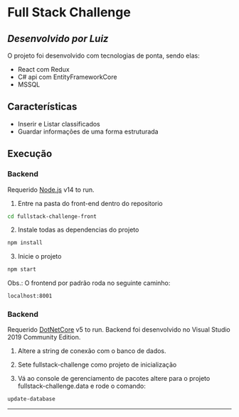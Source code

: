 # Full Stack Challenge
## _Desenvolvido por Luiz_


O projeto foi desenvolvido com tecnologias de ponta, sendo elas:

- React com Redux
- C# api com EntityFrameworkCore
- MSSQL

## Características

- Inserir e Listar classificados
- Guardar informações de uma forma estruturada


## Execução

### Backend
Requerido [Node.js](https://nodejs.org/) v14 to run.
1) Entre na pasta do front-end dentro do repositorio
```sh
cd fullstack-challenge-front
```

2) Instale todas as dependencias do projeto
```sh
npm install
```
3) Inicie o projeto
```sh
npm start
```

Obs.: O frontend por padrão roda no seguinte caminho:
```sh
localhost:8001
```


### Backend
Requerido [DotNetCore](https://dotnet.microsoft.com/download/dotnet/5.0) v5 to run.
Backend foi desenvolvido no Visual Studio 2019 Community Edition.

1) Altere a string de conexão com o banco de dados.
2) Sete fullstack-challenge como projeto de inicialização


3) Vá ao console de gerenciamento de pacotes altere para o projeto fullstack-challenge.data 
e rode o comando:
```sh
update-database
```
****
